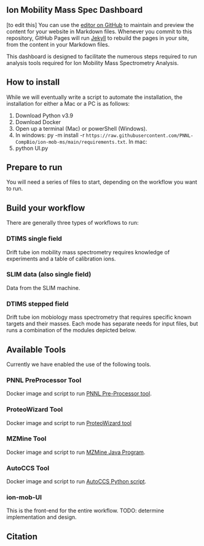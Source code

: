 ## Ion Mobility Mass Spec Dashboard

[to edit this]
You can use the [editor on GitHub](https://github.com/PNNL-CompBio/ion-mob-ms/edit/main/docs/index.md) to maintain and preview the content for your website in Markdown files. Whenever you commit to this repository, GitHub Pages will run [Jekyll](https://jekyllrb.com/) to rebuild the pages in your site, from the content in your Markdown files.

This dashboard is designed to facilitate the numerous steps required to run analysis tools required for Ion Mobility Mass Spectrometry Analysis.

## How to install

While we will eventually write a script to automate the installation, the installation for either a Mac or a PC is as follows:
1. Download Python v3.9
2. Download Docker
3. Open up a terminal (Mac) or powerShell (Windows).
4. In windows: py -m install -r `https://raw.githubusercontent.com/PNNL-CompBio/ion-mob-ms/main/requirements.txt`. In mac:
5. python UI.py


## Prepare to run
You will need a series of files to start, depending on the workflow you want to run.

## Build your workflow

There are generally three types of workflows to run:

### DTIMS single field
Drift tube ion mobility mass spectrometry requires knowledge of experiments and a table of calibration ions.

### SLIM data (also single field)
Data from the SLIM machine.

### DTIMS stepped field
Drift tube ion mobiology mass spectrometry that requires specific known targets and their masses.
Each mode has separate needs for input files, but runs a combination of the modules depicted below.

## Available Tools

Currently we have enabled the use of the following tools.

### PNNL PreProcessor Tool
Docker image and script to run [PNNL Pre-Processor tool](https://pnnl-comp-mass-spec.github.io/PNNL-PreProcessor).

### ProteoWizard Tool
Docker image and script to run [ProteoWizard tool](https://proteowizard.sourceforge.io/)

### MZMine Tool
Docker image and script to run [MZMine Java Program](http://mzmine.github.io/).

### AutoCCS Tool
Docker image and script to run [AutoCCS Python script](https://github.com/PNNL-Comp-Mass-Spec/AutoCCS).

### ion-mob-UI
This is the front-end for the entire workflow.  TODO: determine implementation and design.

## Citation
